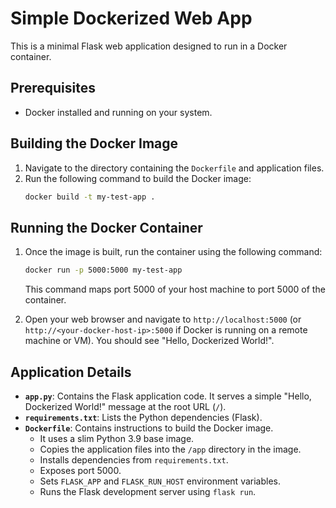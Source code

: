 # Simple Dockerized Web App

This is a minimal Flask web application designed to run in a Docker container.

## Prerequisites

*   Docker installed and running on your system.

## Building the Docker Image

1.  Navigate to the directory containing the `Dockerfile` and application files.
2.  Run the following command to build the Docker image:
    ```bash
    docker build -t my-test-app .
    ```

## Running the Docker Container

1.  Once the image is built, run the container using the following command:
    ```bash
    docker run -p 5000:5000 my-test-app
    ```
    This command maps port 5000 of your host machine to port 5000 of the container.

2.  Open your web browser and navigate to `http://localhost:5000` (or `http://<your-docker-host-ip>:5000` if Docker is running on a remote machine or VM). You should see "Hello, Dockerized World!".

## Application Details

*   **`app.py`**: Contains the Flask application code. It serves a simple "Hello, Dockerized World!" message at the root URL (`/`).
*   **`requirements.txt`**: Lists the Python dependencies (Flask).
*   **`Dockerfile`**: Contains instructions to build the Docker image.
    *   It uses a slim Python 3.9 base image.
    *   Copies the application files into the `/app` directory in the image.
    *   Installs dependencies from `requirements.txt`.
    *   Exposes port 5000.
    *   Sets `FLASK_APP` and `FLASK_RUN_HOST` environment variables.
    *   Runs the Flask development server using `flask run`.
